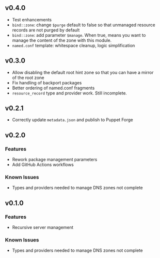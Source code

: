 <!-- SPDX-License-Identifier: AGPL-3.0-or-later -->

## v0.4.0

- Test enhancements
- `bind::zone`: change `$purge` default to false so that unmanaged resource records are not
  purged by default
- `bind::zone`: add parameter `$manage`. When true, means you want to manage the content of the
  zone with this module.
- `named.conf` template: whitespace cleanup, logic simplification

## v0.3.0

- Allow disabling the default root hint zone so that you can have a mirror of the root zone
- Fix handling of backport packages
- Better ordering of named.conf fragments
- `resource_record` type and provider work. Still incomplete.

## v0.2.1

- Correctly update `metadata.json` and publish to Puppet Forge

## v0.2.0

### Features

- Rework package management parameters
- Add GitHub Actions workflows

### Known Issues

- Types and providers needed to manage DNS zones not complete

## v0.1.0

### Features

- Recursive server management

### Known Issues

- Types and providers needed to manage DNS zones not complete
